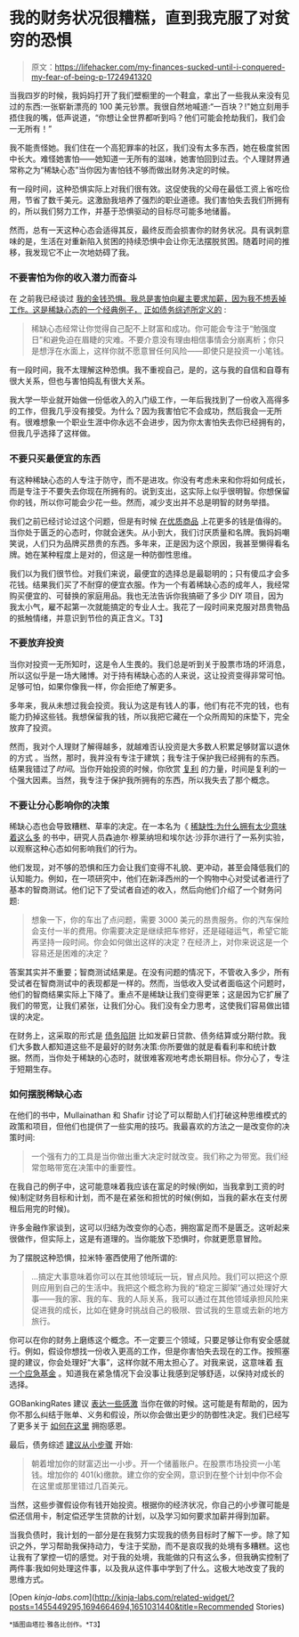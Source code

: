 # 我的财务状况很糟糕，直到我克服了对贫穷的恐惧

> 原文：<https://lifehacker.com/my-finances-sucked-until-i-conquered-my-fear-of-being-p-1724941320>

当我四岁的时候，我妈妈打开了我们壁橱里的一个鞋盒，拿出了一些我从来没有见过的东西:一张崭新漂亮的 100 美元钞票。我很自然地喊道:“一百块？!"她立刻用手捂住我的嘴，低声说道，“你想让全世界都听到吗？他们可能会抢劫我们，我们会一无所有！”



我不能责怪她。我们住在一个高犯罪率的社区，我们没有太多东西，她在极度贫困中长大。难怪她害怕——她知道一无所有的滋味，她害怕回到过去。个人理财界通常称之为“稀缺心态”当你因为害怕钱不够而做出财务决定的时候。

有一段时间，这种恐惧实际上对我们很有效。这促使我的父母在最低工资上省吃俭用，节省了数千美元。这激励我培养了强烈的职业道德。我们害怕失去我们所拥有的，所以我们努力工作，并基于恐惧驱动的目标尽可能多地储蓄。

然而，总有一天这种心态会适得其反，最终反而会损害你的财务状况。具有讽刺意味的是，生活在对重新陷入贫困的持续恐惧中会让你无法摆脱贫困。随着时间的推移，我发现它不止一次地妨碍了我。

### 不要害怕为你的收入潜力而奋斗

在 之前我已经谈过 [我的金钱恐惧。我总是害怕向雇主要求加薪，因为我不想丢掉工作。这是稀缺心态的一个经典例子，](https://lifehacker.com/money-fears-that-held-me-back-and-how-i-got-over-them-1705670537) [正如债务综述所定义的](http://www.debtroundup.com/scarcity-mindset-keeping-you-poor/) :

> 稀缺心态经常让你觉得自己配不上财富和成功。你可能会专注于“勉强度日”和避免迫在眉睫的灾难。不要介意没有理由相信事情会分崩离析；你只是想浮在水面上，这样你就不愿意冒任何风险——即使只是投资一小笔钱。

有一段时间，我不太理解这种恐惧。我不重视自己，是的，这与我的自信和自尊有很大关系，但也与害怕捣乱有很大关系。

我大学一毕业就开始做一份低收入的入门级工作，一年后我找到了一份收入高得多的工作，但我几乎没有接受。为什么？因为我害怕它不会成功，然后我会一无所有。很难想象一个职业生涯中你永远不会进步，因为你太害怕失去你已经拥有的，但我几乎选择了这样做。

### 不要只买最便宜的东西

有这种稀缺心态的人专注于防守，而不是进攻。你没有考虑未来和你将如何成长，而是专注于不要失去你现在所拥有的。说到支出，这实际上似乎很明智。你想保留你的钱，所以你可能会少花一些。然而，减少支出并不总是明智的财务举措。

我们之前已经讨论过这个问题，但是有时候 [在优质商品](https://lifehacker.com/when-it-makes-sense-to-buy-quality-instead-of-saving-mo-1689373996) 上花更多的钱是值得的。当你处于匮乏的心态时，你就会迷失。从小到大，我们讨厌质量和名牌。我妈妈嘲笑说，人们只为品牌买昂贵的东西。多年来，正是因为这个原因，我甚至懒得看名牌。她在某种程度上是对的，但这是一种防御性思维。

我们以为我们很节俭。对我们来说，最便宜的选择总是最聪明的；只有傻瓜才会多花钱。结果我们买了不耐穿的便宜衣服。作为一个有着稀缺心态的成年人，我经常购买便宜的、可替换的家庭用品。我也无法告诉你我搞砸了多少 DIY 项目，因为我太小气，雇不起第一次就能搞定的专业人士。我花了一段时间来克服对昂贵物品的抵触情绪，并意识到节俭的真正含义。T3】

### 不要放弃投资

当你对投资一无所知时，这是令人生畏的。我们总是听到关于股票市场的坏消息，所以这似乎是一场大赌博。对于持有稀缺心态的人来说，这让投资变得非常可怕。足够可怕，如果你像我一样，你会拒绝了解更多。

多年来，我从未想过我会投资。我认为这是有钱人的事，他们有花不完的钱，也有能力扔掉这些钱。我想保留我的钱，所以我把它藏在一个众所周知的床垫下，完全放弃了投资。

然而，我对个人理财了解得越多，就越难否认投资是大多数人积累足够财富以退休的方式 。当然，那时，我并没有专注于建筑；我专注于保护我已经拥有的东西。结果我错过了*时间*。当你开始投资的时候，你欣赏 [复利](http://lifehacker.com/misunderstood-money-math-why-interest-matters-more-tha-1635258906) 的力量，时间是复利的一个强大因素。当然，我专注于保护我所拥有的东西，所以我失去了那个概念。

### 不要让分心影响你的决策

稀缺心态也会导致糟糕、草率的决定。在一本名为《 [稀缺性:为什么拥有太少意味着这么多](http://scholar.harvard.edu/sendhil/scarcity) 的书中，研究人员森迪尔·穆莱纳坦和埃尔达·沙菲尔进行了一系列实验，以观察这种心态如何影响我们的行为。

他们发现，对不够的恐惧和压力会让我们变得不礼貌、更冲动，甚至会降低我们的认知能力。例如，在一项研究中，他们在新泽西州的一个购物中心对受试者进行了基本的智商测试。他们记下了受试者自述的收入，然后向他们介绍了一个财务问题:

> 想象一下，你的车出了点问题，需要 3000 美元的昂贵服务。你的汽车保险会支付一半的费用。你需要决定是继续把车修好，还是碰碰运气，希望它能再坚持一段时间。你会如何做出这样的决定？在经济上，对你来说这是一个容易还是困难的决定？

答案其实并不重要；智商测试结果是。在没有问题的情况下，不管收入多少，所有受试者在智商测试中的表现都是一样的。然而，当低收入受试者面临这个问题时，他们的智商结果实际上下降了。重点不是稀缺让我们变得更笨；这是因为它扩展了我们的带宽，让我们紧张，让我们分心。我们没有全力思考，这使我们容易做出错误的决定。

在财务上，这采取的形式是 [债务陷阱](https://lifehacker.com/common-debt-traps-that-keep-you-living-paycheck-to-pa-1637915715) 比如发薪日贷款、债务结算或分期付款。我们大多数人都知道这些不是最好的财务决策:你所要做的就是看看利率和统计数据。然而，当你处于稀缺的心态时，就很难客观地考虑长期目标。你分心了，专注于短期生存。

### 如何摆脱稀缺心态

在他们的书中，Mullainathan 和 Shafir 讨论了可以帮助人们打破这种思维模式的政策和项目，但他们也提供了一些实用的技巧。我最喜欢的方法之一是改变你的决策时间:

> 一个强有力的工具是当你做出重大决定时就改变。我们称之为带宽。我们经常忽略带宽在决策中的重要性。

在我自己的例子中，这可能意味着我应该在富足的时候(例如，当我拿到工资的时候)制定财务目标和计划，而不是在紧张和担忧的时候(例如，当我的薪水在支付房租后用完的时候)。

许多金融作家谈到，这可以归结为改变你的心态，拥抱富足而不是匮乏。这听起来很做作，但实际上，这是有道理的。当你能放下恐惧时，你就更愿意冒险。

为了摆脱这种恐惧，拉米特·塞西使用了他所谓的:

> ...搞定大事意味着你可以在其他领域玩一玩，冒点风险。我们可以把这个原则应用到自己的生活中。我把这个概念称为我的“稳定三脚架”通过处理好大事——我的家、我的车、我的人际关系，我可以通过在其他领域承担风险来促进我的成长，比如在健身时挑战自己的极限、尝试我的生意或去新的地方旅行。

你可以在你的财务上磨练这个概念。不一定要三个领域，只要足够让你有安全感就行。例如，假设你想找一份收入更高的工作，但是你害怕失去现在的工作。按照塞提的建议，你会处理好“大事”，这样你就不用太担心了。对我来说，这意味着 [有一个应急基金](http://lifehacker.com/how-much-money-should-be-in-your-emergency-fund-1522815146) 。知道我在紧急情况下会没事让我感到足够舒适，以保持对成长的选择。

GOBankingRates 建议 [表达一些感激](http://www.gobankingrates.com/personal-finance/20-fears-preventing-you-from-being-rich/) 当你在做的时候。这可能是有帮助的，因为你不那么纠结于账单、义务和假设，所以你会做出更少的防御性决定。我们已经写了更多关于 [如何在这里](https://lifehacker.com/how-a-bit-of-gratitude-helped-improve-my-spending-habit-1625811592) 拥抱感恩。

最后，债务综述 [建议从小步骤](http://www.debtroundup.com/scarcity-mindset-keeping-you-poor/) 开始:

> 朝着增加你的财富迈出一小步。开一个储蓄账户。在股票市场投资一小笔钱。增加你的 401(k)缴款。建立你的安全网，意识到在整个计划中你不会在这里或那里错过几百美元。

当然，这些步骤假设你有钱开始投资。根据你的经济状况，你自己的小步骤可能是偿还信用卡，制定偿还学生贷款的计划，以及学习如何要求加薪并得到加薪。

当我负债时，我计划的一部分是在我努力实现我的债务目标时了解下一步。除了知识之外，学习帮助我保持动力，专注于奖励，而不是哀叹我的处境有多糟糕。这也让我有了掌控一切的感觉。对于我的处境，我能做的只有这么多，但我确实控制了两件事:我如何处理这件事，以及我从这件事中学到了什么。这极大地改变了我的思维方式。

[Open *kinja-labs.com*](http://kinja-labs.com/related-widget/?posts=1455449295,1694664694,1651031440&title=Recommended Stories)

<small>*插图由塔拉·雅各比创作。*T3】</small>